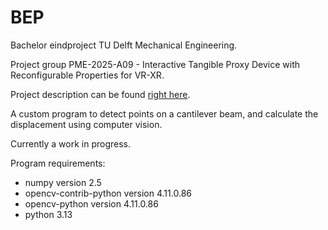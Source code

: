 # BEP

Bachelor eindproject TU Delft Mechanical Engineering. 

Project group PME-2025-A09 - Interactive Tangible Proxy Device with Reconfigurable Properties for VR-XR.

Project description can be found [right here](./Project/02_CDM_Interactive%20Tangible%20Proxy%20Device%20with%20Reconfigurable%20Properties%20for%20VR-XR.pdf).

A custom program to detect points on a cantilever beam, and calculate the displacement using computer vision.

Currently a work in progress.

Program requirements:
- numpy version 2.5
- opencv-contrib-python version 4.11.0.86
- opencv-python version 4.11.0.86
- python 3.13